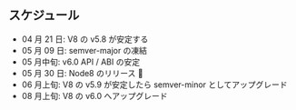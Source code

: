 ## スケジュール

* 04 月 21 日: V8 の v5.8 が安定する
* 05 月 09 日: semver-major の凍結
* 05 月中旬: v6.0 API / ABI の安定
* 05 月 30 日: Node8 のリリース 🎉
* 06 月上旬: V8 の v5.9 が安定したら semver-minor としてアップグレード
* 08 月上旬: V8 の v6.0 へアップグレード
